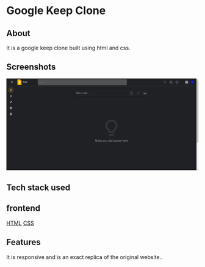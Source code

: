 # Google Keep Clone

## About

It is a google keep clone built using html and css.


## Screenshots

![Screenshot](assets/Images/google%20keep.png)


## Tech stack used

## frontend

[HTML](https://img.shields.io/badge/html5%20-%23E34F26.svg?&style=for-the-badge&logo=html5&logoColor=white")
[CSS](https://img.shields.io/badge/css3%20-%231572B6.svg?&style=for-the-badge&logo=css3&logoColor=white)

## Features

It is responsive and is an exact replica of the original website..
